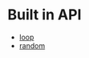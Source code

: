 # Built in API
- [loop](https://github.com/MaugouMio/MCDP/tree/master/lib/loop)
- [random](https://github.com/MaugouMio/MCDP/tree/master/lib/random)